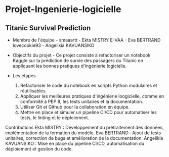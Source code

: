# Projet-Ingenierie-logicielle 
## Titanic Survival Prediction 

- Membre de l'équipe -
smaaartt - Ekta MISTRY
E-VAA - Eva BERTRAND
lovecookie93 - Angelikia KAVUANSIKO

- Objectifs du projet -
Ce projet consiste à refactoriser un notebook Kaggle sur la prédiction de survie des passagers du Titanic en appliquant les bonnes pratiques d'ingénierie logicielle.

- Les étapes -
  1. Refactoriser le code du notebook en scripts Python modulaires et réutilisables.
  2. Appliquer les meilleures pratiques d'ingénierie loogicielle, comme en conformité à PEP 8, les tests unitaires et la documentation.
  3. Utiliser Git et Github pour la collaboration en équipe.
  4. Mettre en place et simuler un pipeline CI/CD pour automatiser les tests, le linting et le déploiement.
 
Contributions
Ekta MISTRY : Développement du prétraitement des données, implémentation de la formation du modèle.
Eva BERTRAND : Ajout de tests unitaires, correction de bugs et amélioration de la documentation.
Angelikia KAVUANSIKO : Mise en place du pipeline CI/CD, automatisation du déploiement et gestion du code.

